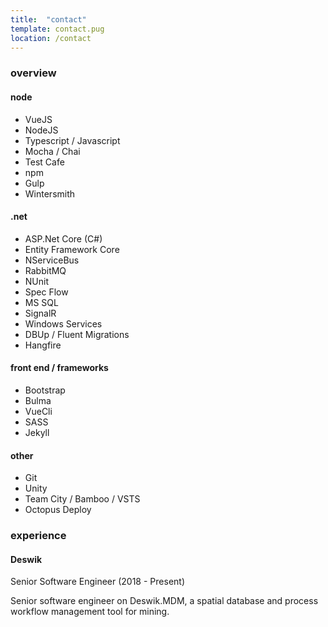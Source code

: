 ```yaml
---
title:  "contact"
template: contact.pug
location: /contact
---
```


### overview 

#### node

- VueJS
- NodeJS
- Typescript / Javascript
- Mocha / Chai
- Test Cafe
- npm
- Gulp
- Wintersmith

#### .net
- ASP.Net Core (C#)
- Entity Framework Core
- NServiceBus
- RabbitMQ
- NUnit
- Spec Flow
- MS SQL
- SignalR
- Windows Services
- DBUp / Fluent Migrations
- Hangfire

#### front end / frameworks
- Bootstrap 
- Bulma
- VueCli
- SASS
- Jekyll

#### other
- Git
- Unity
- Team City / Bamboo / VSTS
- Octopus Deploy

### experience

#### Deswik 
Senior Software Engineer  (2018 - Present)

Senior software engineer on Deswik.MDM, a spatial database and process workflow management tool for mining.
